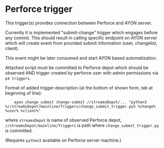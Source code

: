 Perforce trigger
================

This trigger(s) provides connection between Perforce and AYON server.

Currently it is implemented "submit-change" trigger which engages before any commit. 
This should result in calling specific endpoint on AYON server which will create
event from provided submit information (user, changelist, client).

This event might be later consumed and start AYON based automatization.

Attached script must be committed to Perforce depot which should be observed AND
trigger created by perforce user with admin permissions via `p4 triggers`.

Format of added trigger description (at the bottom of shown form, tab at beginning of line):
```
	ayon_change_submit change-submit //streamsDepot/... "python3 %//streamsDepot/mainline/Triggers/change_submit_trigger.py% %change% %user% %client%"
```
where `streamsDepot` is name of observed Perforce depot, `//streamsDepot/mainline/Triggers` is path
where `change_submit_trigger.py` is committed.

(Requires `python3` available on Perforce server machine.)
